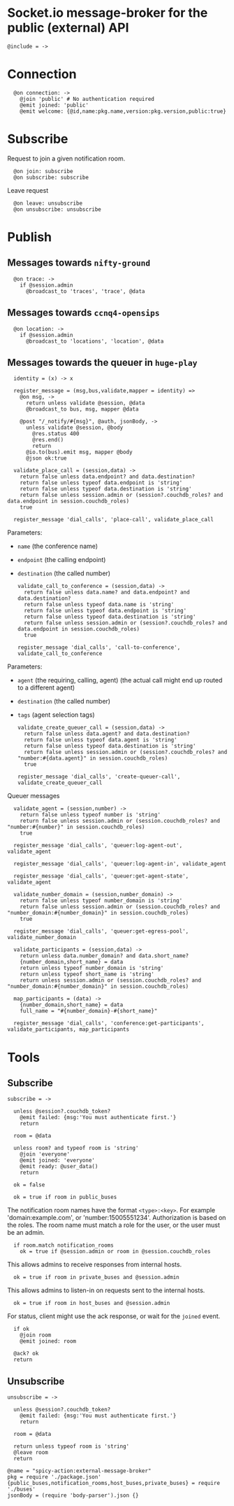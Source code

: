 Socket.io message-broker for the public (external) API
======================================================

    @include = ->

Connection
==========

      @on connection: ->
        @join 'public' # No authentication required
        @emit joined: 'public'
        @emit welcome: {@id,name:pkg.name,version:pkg.version,public:true}

Subscribe
=========

Request to join a given notification room.

      @on join: subscribe
      @on subscribe: subscribe

Leave request

      @on leave: unsubscribe
      @on unsubscribe: unsubscribe

Publish
=======

Messages towards `nifty-ground`
-------------------------------

      @on trace: ->
        if @session.admin
          @broadcast_to 'traces', 'trace', @data

Messages towards `ccnq4-opensips`
---------------------------------

      @on location: ->
        if @session.admin
          @broadcast_to 'locations', 'location', @data

Messages towards the queuer in `huge-play`
------------------------------------------

      identity = (x) -> x

      register_message = (msg,bus,validate,mapper = identity) =>
        @on msg, ->
          return unless validate @session, @data
          @broadcast_to bus, msg, mapper @data

        @post "/_notify/#{msg}", @auth, jsonBody, ->
          unless validate @session, @body
            @res.status 400
            @res.end()
            return
          @io.to(bus).emit msg, mapper @body
          @json ok:true

      validate_place_call = (session,data) ->
        return false unless data.endpoint? and data.destination?
        return false unless typeof data.endpoint is 'string'
        return false unless typeof data.destination is 'string'
        return false unless session.admin or (session?.couchdb_roles? and data.endpoint in session.couchdb_roles)
        true

      register_message 'dial_calls', 'place-call', validate_place_call

Parameters:
- `name` (the conference name)
- `endpoint` (the calling endpoint)
- `destination` (the called number)

      validate_call_to_conference = (session,data) ->
        return false unless data.name? and data.endpoint? and data.destination?
        return false unless typeof data.name is 'string'
        return false unless typeof data.endpoint is 'string'
        return false unless typeof data.destination is 'string'
        return false unless session.admin or (session?.couchdb_roles? and data.endpoint in session.couchdb_roles)
        true

      register_message 'dial_calls', 'call-to-conference', validate_call_to_conference

Parameters:
- `agent` (the requiring, calling, agent) (the actual call might end up routed to a different agent)
- `destination` (the called number)
- `tags` (agent selection tags)

      validate_create_queuer_call = (session,data) ->
        return false unless data.agent? and data.destination?
        return false unless typeof data.agent is 'string'
        return false unless typeof data.destination is 'string'
        return false unless session.admin or (session?.couchdb_roles? and "number:#{data.agent}" in session.couchdb_roles)
        true

      register_message 'dial_calls', 'create-queuer-call', validate_create_queuer_call

Queuer messages


      validate_agent = (session,number) ->
        return false unless typeof number is 'string'
        return false unless session.admin or (session.couchdb_roles? and "number:#{number}" in session.couchdb_roles)
        true

      register_message 'dial_calls', 'queuer:log-agent-out', validate_agent

      register_message 'dial_calls', 'queuer:log-agent-in', validate_agent

      register_message 'dial_calls', 'queuer:get-agent-state', validate_agent

      validate_number_domain = (session,number_domain) ->
        return false unless typeof number_domain is 'string'
        return false unless session.admin or (session.couchdb_roles? and "number_domain:#{number_domain}" in session.couchdb_roles)
        true

      register_message 'dial_calls', 'queuer:get-egress-pool', validate_number_domain

      validate_participants = (session,data) ->
        return unless data.number_domain? and data.short_name?
        {number_domain,short_name} = data
        return unless typeof number_domain is 'string'
        return unless typeof short_name is 'string'
        return unless session.admin or (session.couchdb_roles? and "number_domain:#{number_domain}" in session.couchdb_roles)

      map_participants = (data) ->
        {number_domain,short_name} = data
        full_name = "#{number_domain}-#{short_name}"

      register_message 'dial_calls', 'conference:get-participants', validate_participants, map_participants

Tools
=====

Subscribe
---------

    subscribe = ->

      unless @session?.couchdb_token?
        @emit failed: {msg:'You must authenticate first.'}
        return

      room = @data

      unless room? and typeof room is 'string'
        @join 'everyone'
        @emit joined: 'everyone'
        @emit ready: @user_data()
        return

      ok = false

      ok = true if room in public_buses

The notification room names have the format `<type>:<key>`.
For example 'domain:example.com', or 'number:15005551234'.
Authorization is based on the roles. The room name must match a role for the user, or the user must be an admin.

      if room.match notification_rooms
        ok = true if @session.admin or room in @session.couchdb_roles

This allows admins to receive responses from internal hosts.

      ok = true if room in private_buses and @session.admin

This allows admins to listen-in on requests sent to the internal hosts.

      ok = true if room in host_buses and @session.admin

For status, client might use the ack response, or wait for the `joined` event.

      if ok
        @join room
        @emit joined: room

      @ack? ok
      return

Unsubscribe
-----------

    unsubscribe = ->

      unless @session?.couchdb_token?
        @emit failed: {msg:'You must authenticate first.'}
        return

      room = @data

      return unless typeof room is 'string'
      @leave room
      return

    @name = "spicy-action:external-message-broker"
    pkg = require './package.json'
    {public_buses,notification_rooms,host_buses,private_buses} = require './buses'
    jsonBody = (require 'body-parser').json {}
